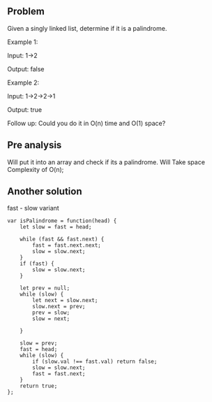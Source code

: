 ## Problem

Given a singly linked list, determine if it is a palindrome.

Example 1:

Input: 1->2

Output: false

Example 2:

Input: 1->2->2->1

Output: true

Follow up:
Could you do it in O(n) time and O(1) space?

## Pre analysis

Will put it into an array and check if its a palindrome. Will Take space Complexity of O(n);

## Another solution

fast - slow variant

    var isPalindrome = function(head) {
        let slow = fast = head;

        while (fast && fast.next) {
            fast = fast.next.next;
            slow = slow.next;
        }
        if (fast) {
            slow = slow.next;
        }

        let prev = null;
        while (slow) {
            let next = slow.next;
            slow.next = prev;
            prev = slow;
            slow = next;

        }

        slow = prev;
        fast = head;
        while (slow) {
            if (slow.val !== fast.val) return false;
            slow = slow.next;
            fast = fast.next;
        }
        return true;
    };
